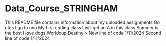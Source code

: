 # Data_Course_STRINGHAM
This README file contains information about my uploaded assignments
Go utes
I go to uvu
My first coding class
I will get an A in this class
Summer is the best
I love dogs
Worldcup
Destiny >
New line of code 1/11/2024
Second line of code 1/11/2024